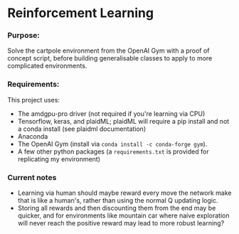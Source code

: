 # Reinforcement Learning

### Purpose:

Solve the cartpole environment from the OpenAI Gym with a proof of concept script, before building generalisable classes to apply to more complicated environments.


### Requirements:

This project uses:

* The amdgpu-pro driver (not required if you're learning via CPU)
* Tensorflow, keras, and plaidML; plaidML will require a pip install and not a conda install (see plaidml documentation)
* Anaconda
* The OpenAI Gym (install via `conda install -c conda-forge gym`).
* A few other python packages (a `requirements.txt` is provided for replicating my environment)

### Current notes
* Learning via human should maybe reward every move the network make that is like a human's, rather than using the normal Q updating logic. 
* Storing all rewards and then discounting them from the end may be quicker, and for environments like mountain car where naive exploration will never reach the positive reward may lead to more robust learning?
